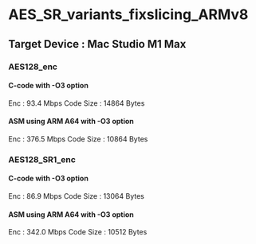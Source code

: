 # AES_SR_variants_fixslicing_ARMv8
## Target Device : Mac Studio M1 Max
### AES128_enc
#### C-code with -O3 option   
Enc : 93.4 Mbps 
Code Size : 14864 Bytes
#### ASM using ARM A64 with -O3 option   
Enc : 376.5 Mbps 
Code Size : 10864 Bytes
### AES128_SR1_enc
#### C-code with -O3 option   
Enc : 86.9 Mbps 
Code Size : 13064 Bytes
#### ASM using ARM A64 with -O3 option   
Enc : 342.0 Mbps 
Code Size : 10512 Bytes